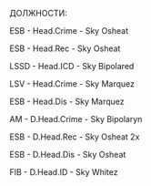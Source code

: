 ДОЛЖНОСТИ:

ESB - Head.Crime - Sky Osheat

ESB - Head.Rec - Sky Osheat

LSSD - Head.ICD - Sky Bipolared

LSV - Head.Crime - Sky Marquez

ESB - Head.Dis - Sky Marquez

AM - D.Head.Crime - Sky Bipolaryn

ESB - D.Head.Rec - Sky Osheat 2x

ESB - D.Head.Dis - Sky Osheat

FIB - D.Head.ID - Sky Whitez
